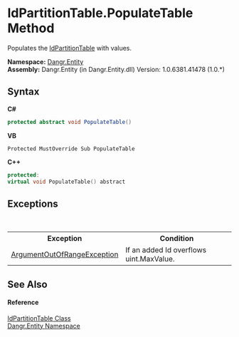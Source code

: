# IdPartitionTable.PopulateTable Method 
 

Populates the <a href="T_Dangr_Entity_IdPartitionTable">IdPartitionTable</a> with values.

**Namespace:**&nbsp;<a href="N_Dangr_Entity">Dangr.Entity</a><br />**Assembly:**&nbsp;Dangr.Entity (in Dangr.Entity.dll) Version: 1.0.6381.41478 (1.0.*)

## Syntax

**C#**<br />
``` C#
protected abstract void PopulateTable()
```

**VB**<br />
``` VB
Protected MustOverride Sub PopulateTable
```

**C++**<br />
``` C++
protected:
virtual void PopulateTable() abstract
```


## Exceptions
&nbsp;<table><tr><th>Exception</th><th>Condition</th></tr><tr><td><a href="http://msdn2.microsoft.com/en-us/library/8xt94y6e" target="_blank">ArgumentOutOfRangeException</a></td><td>If an added Id overflows uint.MaxValue.</td></tr></table>

## See Also


#### Reference
<a href="T_Dangr_Entity_IdPartitionTable">IdPartitionTable Class</a><br /><a href="N_Dangr_Entity">Dangr.Entity Namespace</a><br />